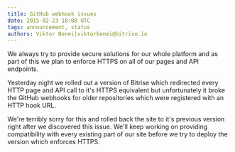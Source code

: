 ```yaml
---
title: GitHub webhook issues
date: 2015-02-23 18:08 UTC
tags: announcement, status
authors: Viktor Benei|viktorbenei@bitrise.io
---
```


We always try to provide secure solutions for our whole platform
and as part of this we plan to enforce HTTPS on all of our
pages and API endpoints.

Yesterday night we rolled out a version of Bitrise which
redirected every HTTP page and API call to it's HTTPS
equivalent but unfortunately it broke the GitHub
webhooks for older repositories which were registered
with an HTTP hook URL.

We're terribly sorry for this and rolled back
the site to it's previous version right after we discovered
this issue. We'll keep working on providing compatibility
with every existing part of our site before we try
to deploy the version which enforces HTTPS.

